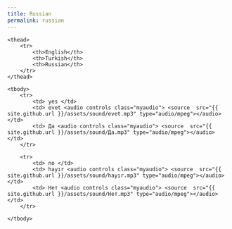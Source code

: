 ```yaml
---
title: Russian
permalink: russian
---
```

<div class="panel panel-default">

<table class="table table-bordered table-striped">
    <colgroup>
        <col class="col-xs-2">
        <col class="col-xs-6">
        <col class="col-xs-6">
    </colgroup>

    <thead>
        <tr>
            <th>English</th>
            <th>Turkish</th>
            <th>Russian</th>
        </tr>
    </thead>
    
    <tbody>
        <tr>
            <td> yes </td>
            <td> evet <audio controls class="myaudio"> <source  src="{{ site.github.url }}/assets/sound/evet.mp3" type="audio/mpeg"></audio></td>
            <td> Да <audio controls class="myaudio"> <source  src="{{ site.github.url }}/assets/sound/Да.mp3" type="audio/mpeg"></audio></td>
        </tr>
        
        <tr>
            <td> no </td>
            <td> hayır <audio controls class="myaudio"> <source  src="{{ site.github.url }}/assets/sound/hayır.mp3" type="audio/mpeg"></audio></td>
            <td> Нет <audio controls class="myaudio"> <source  src="{{ site.github.url }}/assets/sound/Нет.mp3" type="audio/mpeg"></audio></td>
        </tr>
        
    </tbody>
</table>
</div>
